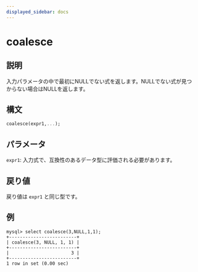 ```yaml
---
displayed_sidebar: docs
---
```


# coalesce

## 説明

入力パラメータの中で最初にNULLでない式を返します。NULLでない式が見つからない場合はNULLを返します。

## 構文

```Haskell
coalesce(expr1,...);
```

## パラメータ

`expr1`: 入力式で、互換性のあるデータ型に評価される必要があります。

## 戻り値

戻り値は `expr1` と同じ型です。

## 例

```Plain Text
mysql> select coalesce(3,NULL,1,1);
+-------------------------+
| coalesce(3, NULL, 1, 1) |
+-------------------------+
|                       3 |
+-------------------------+
1 row in set (0.00 sec)
```
